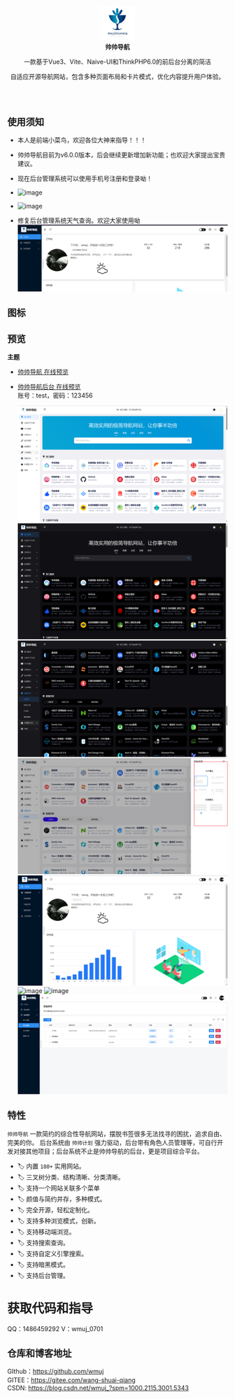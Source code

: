 ##

<p align="center">
    <img src="/Preview/logo.png" width="80" />
  </a>
  <br />
  <b>帅帅导航</b>
  <p align="center">一款基于Vue3、Vite、Naive-UI和ThinkPHP6.0的前后台分离的简洁</p>
  <p align="center"> 自适应开源导航网站，包含多种页面布局和卡片模式，优化内容提升用户体验。</p>
</p>

<br />
<br />

## 使用须知

- 本人是前端小菜鸟，欢迎各位大神来指导！！！
- 帅帅导航目前为v6.0.0版本，后会继续更新增加新功能；也欢迎大家提出宝贵建议。
- 现在后台管理系统可以使用手机号注册和登录呦！
- ![image](https://github.com/user-attachments/assets/24b30dbf-59e6-4d67-a868-58fac2758ed4)
- ![image](https://github.com/user-attachments/assets/f617bcbc-15b8-45be-9e48-5082787f81fb)

- 修复后台管理系统天气查询。欢迎大家使用呦
![输入图片说明](Preview/image.png)
## 图标


## 预览

**主题**

- [帅帅导航 在线预览](https://wsq.wuaze.com/)
  
- [帅帅导航后台 在线预览](https://wsq.wuaze.com/admin)<br/>
  账号：test，密码：123456
  
    ![输入图片说明](Preview/image12.png)
    ![输入图片说明](123.png)
   ![输入图片说明](Preview/image123.png)
    ![输入图片说明](Preview/image1234.png)
   ![输入图片说明](Preview/image12345.png)
  ![image](https://github.com/user-attachments/assets/43a0a060-187f-433c-b56e-a9eea4bbfa74)
    ![image](https://github.com/user-attachments/assets/11bcd48a-2a0b-40db-887a-3715525fbb34)
    <img src="/Preview/Snipaste_2024-11-01_19-17-51.png"  />


## 特性

`帅帅导航` 一款简约的综合性导航网站，摆脱书签很多无法找寻的困扰，追求自由、完美的你。
后台系统由 `帅帅计划` 强力驱动，后台带有角色人员管理等，可自行开发对接其他项目；后台系统不止是帅帅导航的后台，更是项目综合平台。

- 🏷️ 内置 `180+` 实用网站。
- 🏷️ 三叉树分类、结构清晰、分类清晰。
- 🏷️ 支持一个网站关联多个菜单
- 🏷️ 颜值与简约并存，多种模式。
- 🏷️ 完全开源，轻松定制化。
- 🏷️ 支持多种浏览模式，创新。
- 🏷️ 支持移动端浏览。
- 🏷️ 支持搜索查询。
- 🏷️ 支持自定义引擎搜索。
- 🏷️ 支持暗黑模式。
- 🏷️ 支持后台管理。

# 获取代码和指导
QQ：1486459292  V：wmuj_0701

## 仓库和博客地址
GIthub：https://github.com/wmuj<br/>
GITEE：https://gitee.com/wang-shuai-qiang<br/>
CSDN: https://blog.csdn.net/wmuj_?spm=1000.2115.3001.5343
